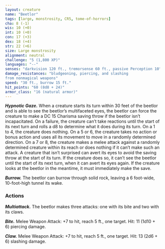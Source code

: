 ```yaml
---
layout: creature
name: "Beetlor"
tags: [large, monstrosity, CR5, tome-of-horrors]
cha: 8 (-1)
wis: 10 (+0)
int: 10 (+0)
con: 17 (+3)
dex: 18 (+4)
str: 22 (+6)
size: Large monstrosity
alignment: neutral
challenge: "5 (1,800 XP)"
languages: "--"
senses: "darkvision 120 ft., tremorsense 60 ft., passive Perception 10"
damage_resistances: "bludgeoning, piercing, and slashing
from nonmagical weapons"
speed: "30 ft., burrow 15 ft."
hit_points: "60 (8d8 + 24)"
armor_class: "16 (natural armor)"
---
```


***Hypnotic Gaze.*** When a creature starts its turn within 30 feet of the beetlor and is able
to see the beetlor’s multifaceted eyes, the beetlor can force the creature to
make a DC 15 Charisma saving throw if the beetlor isn’t incapacitated.
On a failure, the creature can’t take reactions until the start of its next
turn and rolls a d8 to determine what it does during its turn. On a 1
to 4, the creature does nothing. On a 5 or 6, the creature takes no
action or bonus action and uses all its movement to
move in a randomly determined direction. On a 7
or 8, the creature makes a melee attack against a
randomly determined creature within its reach or
does nothing if it can’t make such an attack.
A creature that isn’t surprised can avert its eyes
to avoid the saving throw at the start of its turn. If
the creature does so, it can’t see the beetlor until the
start of its next turn, when it can avert its eyes again.
If the creature looks at the beetlor in the meantime, it
must immediately make the save.

***Burrow.*** The beetlor can burrow through solid rock,
leaving a 6 foot-wide, 10-foot-high tunnel its wake.

### Actions

***Multiattack.*** The beetlor makes three attacks: one with its
bite and two with its claws.

***Bite.*** Melee Weapon Attack: +7 to hit, reach 5 ft., one
target. Hit: 11 (1d10 + 6) piercing damage.

***Claw.*** Melee Weapon Attack: +7 to hit, reach 5 ft., one
target. Hit: 13 (2d6 + 6) slashing damage.
